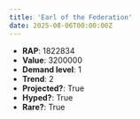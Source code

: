 ```yaml
---
title: 'Earl of the Federation'
date: 2025-08-06T00:00:00Z
---
```

- **RAP**: 1822834
- **Value**: 3200000
- **Demand level**: 1
- **Trend**: 2
- **Projected?**: True
- **Hyped?**: True
- **Rare?**: True

